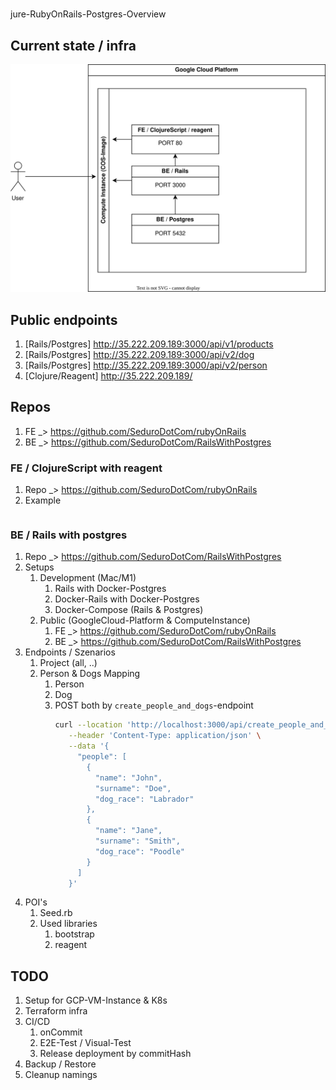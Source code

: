 # 
jure-RubyOnRails-Postgres-Overview

Current state / infra
--
![](currentStateGcp.svg)


Public endpoints
--
   1. [Rails/Postgres] http://35.222.209.189:3000/api/v1/products
   2. [Rails/Postgres] http://35.222.209.189:3000/api/v2/dog
   3. [Rails/Postgres] http://35.222.209.189:3000/api/v2/person
   4. [Clojure/Reagent] http://35.222.209.189/

Repos
--
1. FE _> https://github.com/SeduroDotCom/rubyOnRails
2. BE _> https://github.com/SeduroDotCom/RailsWithPostgres

### FE / ClojureScript with reagent
1. Repo _> https://github.com/SeduroDotCom/rubyOnRails
2. Example
   ```bash
   ```

### BE / Rails with postgres
1. Repo _> https://github.com/SeduroDotCom/RailsWithPostgres
2. Setups
   1. Development (Mac/M1)
      1. Rails with Docker-Postgres
      2. Docker-Rails with Docker-Postgres
      3. Docker-Compose (Rails & Postgres)
   2. Public (GoogleCloud-Platform & ComputeInstance)
      1. FE _> https://github.com/SeduroDotCom/rubyOnRails
      2. BE _> https://github.com/SeduroDotCom/RailsWithPostgres
3. Endpoints / Szenarios
   1. Project (all, ..)
   2. Person & Dogs Mapping
      1. Person
      2. Dog
      3. POST both by `create_people_and_dogs`-endpoint
         ```bash
         curl --location 'http://localhost:3000/api/create_people_and_dogs' \
            --header 'Content-Type: application/json' \
            --data '{
              "people": [
                {
                  "name": "John",
                  "surname": "Doe",
                  "dog_race": "Labrador"
                },
                {
                  "name": "Jane",
                  "surname": "Smith",
                  "dog_race": "Poodle"
                }
              ]
            }'
         ```
4. POI's
   1. Seed.rb
   2. Used libraries
      1. bootstrap
      2. reagent


TODO
--
1. Setup for GCP-VM-Instance & K8s
  1. Terraform infra
  2. CI/CD
     1. onCommit
     2. E2E-Test / Visual-Test
     3. Release deployment by commitHash
3. Backup / Restore
4. Cleanup namings
   
